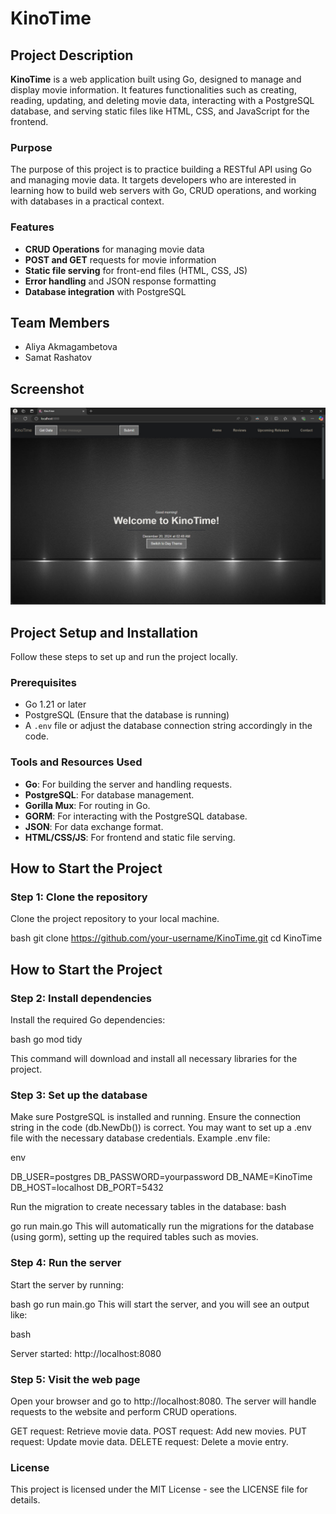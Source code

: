 # KinoTime

## Project Description

**KinoTime** is a web application built using Go, designed to manage and display movie information. It features functionalities such as creating, reading, updating, and deleting movie data, interacting with a PostgreSQL database, and serving static files like HTML, CSS, and JavaScript for the frontend.

### Purpose

The purpose of this project is to practice building a RESTful API using Go and managing movie data. It targets developers who are interested in learning how to build web servers with Go, CRUD operations, and working with databases in a practical context.

### Features

- **CRUD Operations** for managing movie data
- **POST and GET** requests for movie information
- **Static file serving** for front-end files (HTML, CSS, JS)
- **Error handling** and JSON response formatting
- **Database integration** with PostgreSQL

## Team Members

- Aliya Akmagambetova
- Samat Rashatov

## Screenshot

![Main Page Screenshot](https://github.com/1ncogn1to0/KinoTime/blob/main/advprg.jpg)  

## Project Setup and Installation

Follow these steps to set up and run the project locally.

### Prerequisites

- Go 1.21 or later
- PostgreSQL (Ensure that the database is running)
- A `.env` file or adjust the database connection string accordingly in the code.

### Tools and Resources Used

- **Go**: For building the server and handling requests.
- **PostgreSQL**: For database management.
- **Gorilla Mux**: For routing in Go.
- **GORM**: For interacting with the PostgreSQL database.
- **JSON**: For data exchange format.
- **HTML/CSS/JS**: For frontend and static file serving.

## How to Start the Project

### Step 1: Clone the repository

Clone the project repository to your local machine.

bash
git clone https://github.com/your-username/KinoTime.git
cd KinoTime

## How to Start the Project

### Step 2: Install dependencies

Install the required Go dependencies:

bash
go mod tidy

This command will download and install all necessary libraries for the project.

### Step 3: Set up the database
Make sure PostgreSQL is installed and running.
Ensure the connection string in the code (db.NewDb()) is correct. You may want to set up a .env file with the necessary database credentials.
Example .env file:

env

DB_USER=postgres
DB_PASSWORD=yourpassword
DB_NAME=KinoTime
DB_HOST=localhost
DB_PORT=5432

Run the migration to create necessary tables in the database:
bash

go run main.go
This will automatically run the migrations for the database (using gorm), setting up the required tables such as movies.

### Step 4: Run the server
Start the server by running:

bash
go run main.go
This will start the server, and you will see an output like:

bash

Server started: http://localhost:8080
### Step 5: Visit the web page
Open your browser and go to http://localhost:8080. The server will handle requests to the website and perform CRUD operations.

GET request: Retrieve movie data.
POST request: Add new movies.
PUT request: Update movie data.
DELETE request: Delete a movie entry.

### License
This project is licensed under the MIT License - see the LICENSE file for details.
